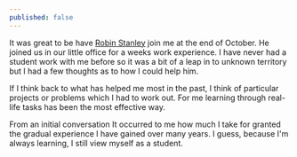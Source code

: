 ```yaml
---
published: false
---
```



It was great to be have [Robin Stanley](http://boffnoff.me) join me at the end of October. He joined us in our little office for a weeks work experience. I have never had a student work with me before so it was a bit of a leap in to unknown territory but I had a few thoughts as to how I could help him.

If I think back to what has helped me most in the past, I think of particular projects or problems which I had to work out. For me learning through real-life tasks has been the most effective way.

From an initial conversation It occurred to me how much I take for granted the gradual experience I have gained over many years. I guess, because I'm always learning, I still view myself as a student.